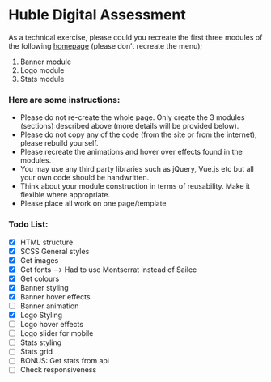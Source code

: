 # Huble Digital Assessment

As a technical exercise, please could you recreate the first three modules of the following [homepage](https://www.qubit.com)  (please don’t recreate the menu);
1. Banner module
2. Logo module
3. Stats module
 
### Here are some instructions:
- Please do not re-create the whole page. Only create the 3 modules (sections) described above (more details will be provided below).
- Please do not copy any of the code (from the site or from the internet), please rebuild yourself.
- Please recreate the animations and hover over effects found in the modules.
- You may use any third party libraries such as jQuery, Vue.js etc but all your own code should be handwritten.
- Think about your module construction in terms of reusability. Make it flexible where appropriate.
- Please place all work on one page/template

### Todo List:
- [x] HTML structure
- [x] SCSS General styles
- [x] Get images
- [x] Get fonts --> Had to use Montserrat instead of Sailec
- [x] Get colours
- [x] Banner styling
- [x] Banner hover effects
- [ ] Banner animation
- [x] Logo Styling
- [ ] Logo hover effects
- [ ] Logo slider for mobile
- [ ] Stats styling
- [ ] Stats grid
- [ ] BONUS: Get stats from api
- [ ] Check responsiveness

